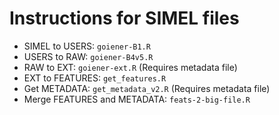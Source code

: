 # Instructions for SIMEL files
* SIMEL to USERS: ``goiener-B1.R``
* USERS to RAW: ``goiener-B4v5.R``
* RAW to EXT: ``goiener-ext.R`` (Requires metadata file)
* EXT to FEATURES: ``get_features.R``
* Get METADATA: ``get_metadata_v2.R`` (Requires metadata file)
* Merge FEATURES and METADATA: ``feats-2-big-file.R``
